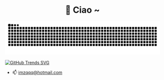 <!-- prettier-ignore-start -->
<!-- markdownlint-disable -->
<div align="center">
  <h1>🤯 Ciao ~</h1>
</div>

<picture>
  <source media="(prefers-color-scheme: dark)" srcset="github-snake-dark.svg" />
  <source media="(prefers-color-scheme: light)" srcset="github-snake.svg" />
  <img alt="github-snake" src="github-snake.svg" />
</picture>

[![GitHub Trends SVG](https://api.githubtrends.io/user/svg/imzqqq/langs?time_range=three_months&include_private=true&compact=true)](https://githubtrends.io)

- 📫 imzqqq@hotmail.com
